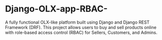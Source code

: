 # Django-OLX-app-RBAC-
A fully functional OLX-like platform built using Django and Django REST Framework (DRF). This project allows users to buy and sell products online with role-based access control (RBAC) for Sellers, Customers, and Admins. 
